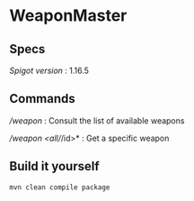 # WeaponMaster

## Specs

*Spigot version* : 1.16.5

## Commands

*/weapon* : Consult the list of available weapons

*/weapon <all/*/id>* : Get a specific weapon

## Build it yourself

``mvn clean compile package``
